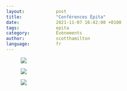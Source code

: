 ```yaml
---
layout:            post
title:             "Conférences Épita"
date:              2021-11-07 16:42:00 +0100
tags:              epita
category:          Évènements
author:            scotthamilton
language:          fr
---
```


<div class="album">
   <figure>
      <img src="{{ "/media/img/Epita/Epita-recto.jpg" | absolute_url }}" />
   </figure>
   <figure>
      <img src="{{ "/media/img/Epita/Epita-verso.jpg" | absolute_url }}" />
   </figure>
   <figure>
      <img src="{{ "/media/img/Epita/Epita-Plonger.jpg" | absolute_url }}" />
   </figure>
</div>
